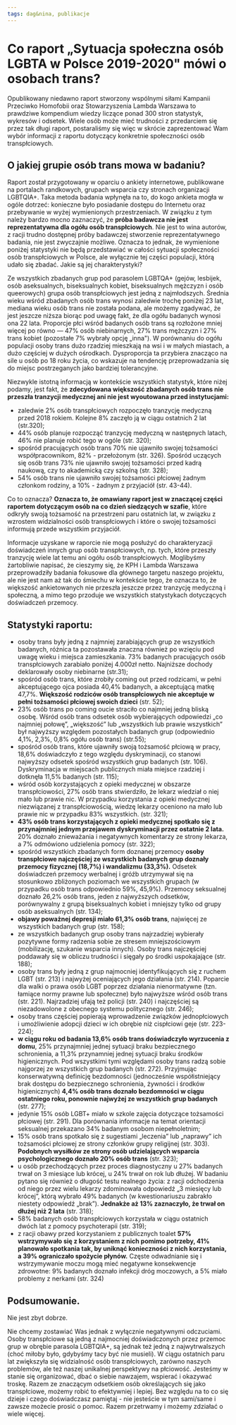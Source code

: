 ```yaml
---
tags: dag&nina, publikacje
---
```


# Co raport „Sytuacja społeczna osób LGBTA w Polsce 2019-2020" mówi o osobach trans?

Opublikowany niedawno raport stworzony wspólnymi siłami Kampanii Przeciwko Homofobii oraz Stowarzyszenia Lambda Warszawa to prawdziwe kompendium wiedzy liczące ponad 300 stron statystyk, wykresów i odsetek. Wiele osób może mieć trudności z przedarciem się przez tak długi raport, postaraliśmy się więc w skrócie zaprezentować Wam wybór informacji z raportu dotyczący konkretnie społeczności osób transpłciowych.

## O jakiej grupie osób trans mowa w badaniu?

Raport został przygotowany w oparciu o ankiety internetowe, publikowane na portalach randkowych, grupach wsparcia czy stronach organizacji LGBTQIA+. Taka metoda badania wpłynęła na to, do kogo ankieta mogła w ogóle dotrzeć: konieczne było posiadanie dostępu do Internetu oraz przebywanie w wyżej wymienionych przestrzeniach. W związku z tym należy bardzo mocno zaznaczyć, że **próba badawcza nie jest reprezentatywna dla ogółu osób transpłciowych**. Nie jest to wina autorów, z racji trudno dostępnej próby badawczej stworzenie reprezentatywnego badania, nie jest zwyczajnie możliwe. Oznacza to jednak, że wymienione poniżej statystyki nie będą przedstawiać w całości sytuacji społeczności osób transpłciowych w Polsce, ale wyłącznie tej części populacji, którą udało się zbadać. Jakie są jej charakterystyki?

Ze wszystkich zbadanych grup pod parasolem LGBTQA+ (gejów, lesbijek, osób aseksualnych, biseksualnych kobiet, biseksualnych mężczyzn i osób queerowych) grupa osób transpłciowych jest jedną z najmłodszych. Średnia wieku wśród zbadanych osób trans wynosi zaledwie trochę poniżej 23 lat, mediana wieku osób trans nie została podana, ale możemy zgadywać, że jest jeszcze niższa biorąc pod uwagę fakt, że dla ogółu badanych wynosi ona 22 lata. Proporcje płci wśród badanych osób trans są rozłożone mniej więcej po równo — 47% osób niebinarnych, 27% trans mężczyzn i 27% trans kobiet (pozostałe 7% wybrały opcję „inna"). W porównaniu do ogółu populacji osoby trans dużo rzadziej mieszkają na wsi i w małych miastach, a dużo częściej w dużych ośrodkach. Dysproporcja ta przybiera znacząco na sile u osób po 18 roku życia, co wskazuje na tendencję przeprowadzania się do miejsc postrzeganych jako bardziej tolerancyjne.

Niezwykle istotną informacją w kontekście wszystkich statystyk, które niżej podamy, jest fakt, że **zdecydowana większość zbadanych osób trans nie przeszła tranzycji medycznej ani nie jest wyoutowana przed instytucjami:**
- zaledwie 2% osób transpłciowych rozpoczęło tranzycję medyczną przed 2018 rokiem. Kolejne 8% zaczęło ją w ciągu ostatnich 2 lat (str.320);
- 44% osób planuje rozpocząć tranzycję medyczną w następnych latach, 46% nie planuje robić tego w ogóle (str. 320);
- spośród pracujących osób trans 70% nie ujawniło swojej tożsamości współpracownikom, 82% - przełożonym (str. 326). Spośród uczących się osób trans 73% nie ujawniło swojej tożsamości przed kadrą naukową, czy to akademicką czy szkolną (str. 328);
- 54% osób trans nie ujawniło swojej tożsamości płciowej żadnym członkom rodziny, a 10% - żadnym z przyjaciół (str. 43-44).

Co to oznacza? **Oznacza to, że omawiany raport jest w znaczącej części raportem dotyczącym osób na co dzień siedzących w szafie**, które odkryły swoją tożsamość na przestrzeni paru ostatnich lat, w związku z wzrostem widzialności osób transpłciowych i które o swojej tożsamości informują przede wszystkim przyjaciół. 

Informacje uzyskane w raporcie nie mogą posłużyć do charakteryzacji doświadczeń innych grup osób transpłciowych, np. tych, które przeszły tranzycję wiele lat temu ani ogółu osób transpłciowych. Moglibyśmy żartobliwie napisać, że cieszymy się, że KPH i Lambda Warszawa przeprowadziły badania fokusowe dla głównego targetu naszego projektu, ale nie jest nam aż tak do śmiechu w kontekście tego, że oznacza to, że większość ankietowanych nie przeszła jeszcze przez tranzycję medyczną i społeczną, a mimo tego przoduje we wszystkich statystykach dotyczących doświadczeń przemocy. 

## Statystyki raportu:

- osoby trans były jedną z najmniej zarabiających grup ze wszystkich badanych, różnica ta pozostawała znaczna również po wzięciu pod uwagę wieku i miejsca zamieszkania. 73% badanych pracujących osób transpłciowych zarabiało poniżej 4.000zł netto. Najniższe dochody deklarowały osoby niebinarne (str.31);
- spośród osób trans, które zrobiły coming out przed rodzicami, w pełni akceptującego ojca posiada 40,4% badanych, a akceptującą matkę 47,7%. **Większość rodziców osób transpłciowych nie akceptuje w pełni tożsamości płciowej swoich dzieci** (str. 52);
- 23% osób trans po coming oucie straciło co najmniej jedną bliską osobę. Wśród osób trans odsetek osób wybierających odpowiedzi „co najmniej połowę”, „większość” lub „wszystkich lub prawie wszystkich” był najwyższy względem pozostałych badanych grup (odpowiednio 4,1%, 2,3%, 0,8% ogółu osób trans) (str.55);
- spośród osób trans, które ujawniły swoją tożsamość płciową w pracy, 18,6% doświadczyło z tego względu dyskryminacji, co stanowi najwyższy odsetek spośród wszystkich grup badanych (str. 106). Dyskryminacja w miejscach publicznych miała miejsce rzadziej i dotknęła 11,5% badanych (str. 115);
- wśród osób korzystających z opieki medycznej w obszarze transpłciowości, 27% osób trans stwierdziło, że lekarz wiedział o niej mało lub prawie nic. W przypadku korzystania z opieki medycznej niezwiązanej z transpłciowością, wiedzę lekarzy oceniono na mało lub prawie nic w przypadku 83% wszystkich. (str. 321);
- **43% osób trans korzystających z opieki medycznej spotkało się z przynajmniej jednym przejawem dyskryminacji przez ostatnie 2 lata.** 20% doznało znieważania i negatywnych komentarzy ze strony lekarza, a 7% odmówiono udzielenia pomocy (str. 322);
- spośród wszystkich zbadanych form doznanej przemocy **osoby transpłciowe najczęściej ze wszystkich badanych grup doznały przemocy fizycznej (18,7%) i wandalizmu (33,3%).** Odsetek doświadczeń przemocy werbalnej i gróźb utrzymywał się na stosunkowo zbliżonych poziomach we wszystkich grupach (w przypadku osób trans odpowiednio 59%, 45,9%). Przemocy seksualnej doznało 26,2% osób trans, jeden z najwyższych odsetków, porównywalny z grupą biseksualnych kobiet i mniejszy tylko od grupy osób aseksualnych (str. 134);
- **objawy poważnej depresji miało 61,3% osób trans**, najwięcej ze wszystkich badanych grup (str. 158);
- ze wszystkich badanych grup osoby trans najrzadziej wybierały pozytywne formy radzenia sobie ze stresem mniejszościowym (mobilizację, szukanie wsparcia innych). Osoby trans najczęściej poddawały się w obliczu trudności i sięgały po środki uspokajające (str. 188);
- osoby trans były jedną z grup najmocniej identyfikujących się z ruchem LGBT (str. 213) i najwyżej oceniających jego działania (str. 214). Poparcie dla walki o prawa osób LGBT poprzez działania nienormatywne (tzn. łamiące normy prawne lub społeczne) było najwyższe wśród osób trans (str. 221). Najrzadziej ufają też policji (str. 240) i najczęściej są niezadowolone z obecnego systemu politycznego (str. 246);
- osoby trans częściej popierają wprowadzenie związków jednopłciowych i umożliwienie adopcji dzieci w ich obrębie niż cispłciowi geje (str. 223-224);
- **w ciągu roku od badania 13,6% osób trans doświadczyło wyrzucenia z domu**, 25% przynajmniej jednej sytuacji braku bezpiecznego schronienia, a 11,3% przynamniej jednej sytuacji braku środków higienicznych. Pod wszystkimi tymi względami osoby trans radzą sobie najgorzej ze wszystkich grup badanych (str. 272). Przyjmując konserwatywną definicję bezdomności (jednocześnie współistniejący brak dostępu do bezpiecznego schronienia, żywności i środków higienicznych) **4,4% osób trans doznało bezdomności w ciągu ostatniego roku, ponownie najwyżej ze wszystkich grup badanych** (str. 277);
- jedynie 15% osób LGBT+ miało w szkole zajęcia dotyczące tożsamości płciowej (str. 291). Dla porównania informacje na temat orientacji seksualnej przekazano 34% badanym osobom niepełnoletnim;
- 15% osób trans spotkało się z sugestiami „leczenia” lub „naprawy” ich tożsamości płciowej ze strony członków grupy religijnej (str. 303). **Podobnych wysiłków ze strony osób udzielających wsparcia psychologicznego doznało 20% osób trans** (str. 323);
- u osób przechodzących przez proces diagnostyczny u 27% badanych trwał on 3 miesiące lub krócej, u 24% trwał on rok lub dłużej. W badaniu pytano się również o długość testu realnego życia: z racji odchodzenia od niego przez wielu lekarzy zdominowała odpowiedź „3 miesięcy lub krócej”, którą wybrało 49% badanych (w kwestionariuszu zabrakło niestety odpowiedź „brak”). **Jednakże aż 13% zaznaczyło, że trwał on dłużej niż 2 lata** (str. 318);
- 58% badanych osób transpłciowych korzystała w ciągu ostatnich dwóch lat z pomocy psychoterapii (str. 319);
- z racji obawy przed korzystaniem z publicznych toalet **57% wstrzymywało się z korzystaniem z nich pomimo potrzeby, 41% planowało spotkania tak, by uniknąć konieczności z nich korzystania, a 39% ograniczało spożycie płynów.** Częste odwadnianie się i wstrzymywanie moczu mogą mieć negatywne konsekwencje zdrowotne: 9% badanych doznało infekcji dróg moczowych, a 5% miało problemy z nerkami (str. 324)

## Podsumowanie.

Nie jest zbyt dobrze.

Nie chcemy zostawiać Was jednak z wyłącznie negatywnymi odczuciami. Osoby transpłciowe są jedną z najmocniej doświadczonych przez przemoc grup w obrębie parasola LGBTQIA+, są jednak też jedną z najwytrwalszych (choć miłoby było, gdybyśmy tacy być nie musieli). W ciągu ostatnich paru lat  zwiększyła się widzialność osób transpłciowych, zarówno naszych problemów, ale też naszej unikalnej perspektywy na płciowość. Jesteśmy w stanie się organizować, dbać o siebie nawzajem, wspierać i okazywać troskę. Razem ze znaczącym odsetkiem osób określających się jako transpłciowe, możemy robić to efektywniej i lepiej. Bez względu na to co się dzieje i czego doświadczasz pamiętaj - nie jesteście w tym sami/same i zawsze możecie prosić o pomoc. Razem przetrwamy i możemy zdziałać o wiele więcej.
